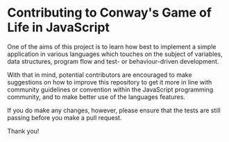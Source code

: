 # Contributing to Conway's Game of Life in JavaScript

One of the aims of this project is to learn how best to implement a simple application in various languages which touches on the subject of variables, data structures, program flow and test- or behaviour-driven development.

With that in mind, potential contributors are encouraged to make suggestions on how to improve this repository to get it more in line with community guidelines or convention within the JavaScript programming community, and to make better use of the languages features.

If you do make any changes, however, please ensure that the tests are still passing before you make a pull request.

Thank you!

